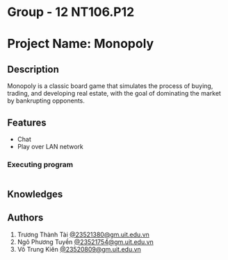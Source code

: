 # Group - 12                                              NT106.P12

# Project Name: Monopoly
## Description
Monopoly is a classic board game that simulates the process of buying, trading, and developing real estate, with the goal of dominating the market by bankrupting opponents.
## Features
 - Chat
 - Play over LAN network
### Executing program


```

```
## Knowledges

## Authors
1. Trương Thành Tài [@23521380@gm.uit.edu.vn](23521380@gm.uit.edu.vn)
2. Ngô Phương Tuyền [@23521754@gm.uit.edu.vn](23521754@gm.uit.edu.vn)
3. Võ Trung Kiên [@23520809@gm.uit.edu.vn](23520809@gm.uit.edu.vn)


